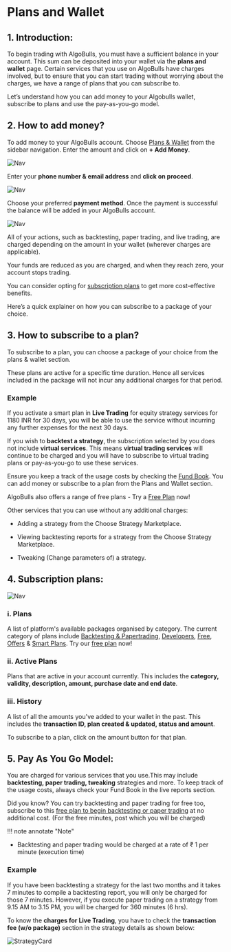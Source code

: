 # Plans and Wallet

## 1. Introduction:
To begin trading with AlgoBulls, you must have a sufficient balance in your account. This sum can be deposited into your wallet via the **plans and wallet** page. Certain services that you use on AlgoBulls have charges involved, but to ensure that you can start trading without worrying about the charges, we have a range of plans that you can subscribe to.

Let’s understand how you can add money to your Algobulls wallet, subscribe to plans and use the pay-as-you-go model.

## 2. How to add money? 
To add money to your AlgoBulls account. Choose [Plans & Wallet](https://app.algobulls.com/wallet?defaultCategory=smartPlans) from the sidebar navigation. Enter the amount and click on **+ Add Money**.

![Nav](imgs/pw1.png)

Enter your **phone number & email address** and **click on proceed**.

![Nav](imgs/pw2.png)

Choose your preferred **payment method**. Once the payment is successful the balance will be added in your AlgoBulls account. 

![Nav](imgs/pw3.png)

All of your actions, such as backtesting, paper trading, and live trading, are charged depending on the amount in your wallet (wherever charges are applicable).

Your funds are reduced as you are charged, and when they reach zero, your account stops trading.

You can consider opting for [subscription plans](https://app.algobulls.com/wallet?defaultCategory=smartPlans) to get more cost-effective benefits.

Here’s a quick explainer on how you can subscribe to a package of your choice. 

## 3. How to subscribe to a plan?

To subscribe to a plan, you can choose a package of your choice from the plans & wallet section.

These plans are active for a specific time duration. Hence all services included in the package will not incur any additional charges for that period.

### Example

If you activate a smart plan in **Live Trading** for equity strategy services for 1180 INR for 30 days, you will be able to use the service without incurring any further expenses for the next 30 days.

If you wish to **backtest a strategy**, the subscription selected  by you does not include **virtual services**. This means **virtual trading services** will continue to be charged and you will have to subscribe to virtual trading plans or  pay-as-you-go to use these services. 

Ensure you keep a track of the usage costs by checking the [Fund Book](https://app.algobulls.com/book/fund). You can add money or subscribe to a plan from the Plans and Wallet section. 

AlgoBulls also offers a range of free plans - Try a [Free Plan](https://app.algobulls.com/wallet?defaultCategory=freehttps://app.algobulls.com/wallet?defaultCategory=free) now! 

Other services that you can use without any additional charges:  

* Adding a strategy from the Choose Strategy Marketplace.

* Viewing backtesting reports for a strategy from the Choose Strategy Marketplace.

* Tweaking (Change parameters of) a strategy. 

## 4. Subscription plans: 

![Nav](imgs/pw4.png)

### i. Plans 

A list of platform's available packages organised by category. The current category of plans include [Backtesting & Papertrading](https://app.algobulls.com/wallet?defaultCategory=backtesting%26PaperTrading), [Developers](https://app.algobulls.com/wallet?defaultCategory=developers), [Free](https://app.algobulls.com/wallet?defaultCategory=free), [Offers](https://app.algobulls.com/wallet?defaultCategory=offers) & [Smart Plans](https://app.algobulls.com/wallet?defaultCategory=smartPlans). 
Try our [free plan](https://app.algobulls.com/wallet?defaultCategory=free) now! 

### ii. Active Plans 

Plans that are active in your account currently. This includes the **category, validity, description, amount, purchase date and end date**. 

### iii. History 

A list of all the amounts you've added to your wallet in the past. This includes the **transaction ID, plan created & updated, status and amount**. 

To subscribe to a plan, click on the amount button for that plan. 


## 5. Pay As You Go Model: 

You are charged for various services that you use.This may include **backtesting, paper trading, tweaking** strategies and more. To keep track of the usage costs, always check your Fund Book in the live reports section. 

Did you know? You can try backtesting and paper trading for free too, subscribe to this [free plan to begin backtesting or paper trading](https://app.algobulls.com/wallet?defaultCategory=free) at no additional cost. (For the free minutes, post which you will be charged)

!!! note annotate "Note"
 
* Backtesting and paper trading would be charged at a rate of ₹ 1 per minute (execution time)

### Example 

If you have been backtesting a strategy for the last two months and it takes 7 minutes to compile a backtesting report, you will only be charged for those 7 minutes. However, if you execute paper trading on a strategy from 9.15 AM to 3.15 PM, you will be charged for 360 minutes (6 hrs).

To know the **charges for Live Trading**, you have to check the **transaction fee (w/o package)** section in the strategy details as shown below: 

![StrategyCard](imgs/sc2.png)